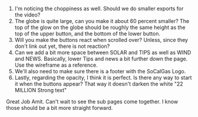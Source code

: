 1) I'm noticing the choppiness as well. Should we do smaller exports for the video? 
2) The globe is quite large, can you make it about 60 percent smaller? The top of the glow on the globe should be roughly the same height as the top of the upper button, and the bottom of the lower button. 
3) Will you make the buttons react when scrolled over? Unless, since they don't link out yet, there is not reaction? 
4) Can we add a bit more space between SOLAR and TIPS as well as WIND and NEWS. Basically, lower Tips and news a bit further down the page. Use the wireframe as a reference. 
5) We'll also need to make sure there is a footer with the SoCalGas Logo. 
6) Lastly, regarding the opacity, I think it is perfect. Is there any way to start it when the buttons appear? That way it doesn't darken the white "22 MILLION Strong text"

Great Job Amit. Can't wait to see the sub pages come together. I know those should be a bit more straight forward. 